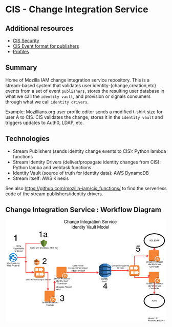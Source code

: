 # CIS - Change Integration Service

## Additional resources
- [CIS Security](docs/Security.md)
- [CIS Event format for publishers](docs/Event.md)
- [Profiles](docs/Profiles.md)

## Summary
Home of Mozilla IAM change integration service repository.
This is a stream-based system that validates user
identity-{change,creation,etc} events from a set of event `publishers`, stores
the resulting user database in what we call the `identity vault`, and provision
or signals consumers through what we call `identity drivers`.

Example: Mozillians.org user profile editor sends a modified t-shirt size for
user A to CIS. CIS validates the change, stores it in the `identity vault` and
triggers updates to Auth0, LDAP, etc.

## Technologies

- Stream Publishers (sends identity change events to CIS): Python lambda
  functions
- Stream Identity Drivers (deliver/propagate identity changes from CIS): Python
  lamba and webtask functions
- Identity Vault (source of truth for identity data): AWS DynamoDB
- Stream itself: AWS Kinesis

See also https://github.com/mozilla-iam/cis_functions/ to find the serverless
code of the stream publishers/identity drivers.

## Change Integration Service : Workflow Diagram

![Publisher=>CIS Vault=>ID Driver](/docs/images/CIS-AWS-Stencils.png?raw=true
"CIS Diagram")
